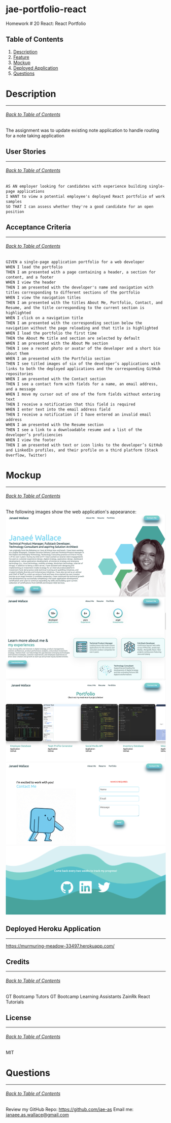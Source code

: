 # jae-portfolio-react
Homework # 20 React: React Portfolio

## Table of Contents
1. [Description](#Description)
2. [Feature](#Feature)
3. [Mockup](#Mockup)
4. [Deployed Application](#Deployed-Application)
5. [Questions](#Questions)

# Description
***
###### [Back to Table of Contents](#Table-of-Contents)
The assignment was to update existing note application to handle routing for a note taking application

## User Stories
***
###### [Back to Table of Contents](#Table-of-Contents)
```
AS AN employer looking for candidates with experience building single-page applications
I WANT to view a potential employee's deployed React portfolio of work samples
SO THAT I can assess whether they're a good candidate for an open position
```

## Acceptance Criteria
***
###### [Back to Table of Contents](#Table-of-Contents)
```
GIVEN a single-page application portfolio for a web developer
WHEN I load the portfolio
THEN I am presented with a page containing a header, a section for content, and a footer
WHEN I view the header
THEN I am presented with the developer's name and navigation with titles corresponding to different sections of the portfolio
WHEN I view the navigation titles
THEN I am presented with the titles About Me, Portfolio, Contact, and Resume, and the title corresponding to the current section is highlighted
WHEN I click on a navigation title
THEN I am presented with the corresponding section below the navigation without the page reloading and that title is highlighted
WHEN I load the portfolio the first time
THEN the About Me title and section are selected by default
WHEN I am presented with the About Me section
THEN I see a recent photo or avatar of the developer and a short bio about them
WHEN I am presented with the Portfolio section
THEN I see titled images of six of the developer’s applications with links to both the deployed applications and the corresponding GitHub repositories
WHEN I am presented with the Contact section
THEN I see a contact form with fields for a name, an email address, and a message
WHEN I move my cursor out of one of the form fields without entering text
THEN I receive a notification that this field is required
WHEN I enter text into the email address field
THEN I receive a notification if I have entered an invalid email address
WHEN I am presented with the Resume section
THEN I see a link to a downloadable resume and a list of the developer’s proficiencies
WHEN I view the footer
THEN I am presented with text or icon links to the developer’s GitHub and LinkedIn profiles, and their profile on a third platform (Stack Overflow, Twitter)
```

# Mockup
***
###### [Back to Table of Contents](#Table-of-Contents)
The following images show the web application's appearance:
![Portfolio Image 1 - About Me](./images/portfolio-aboutme.png)
![Portfolio Image 2 - Resume](./images/portfolio-resume.png)
![Portfolio Image 3 - Portfolio](./images/portfolio-portfolio.png)
![Portfolio Image 4 - Contact Me](./images/portfolio-contactme.png)
![Portfolio Image 5 - Footer](./images/portfolio-footer.png)


## Deployed Heroku Application
***
https://murmuring-meadow-33497.herokuapp.com/

## Credits
***
###### [Back to Table of Contents](#Table-of-Contents)
GT Bootcamp Tutors
GT Bootcamp Learning Assistants
ZainRk React Tutorials

## License
***
###### [Back to Table of Contents](#Table-of-Contents)
MIT

# Questions
***
###### [Back to Table of Contents](#Table-of-Contents)
Review my GitHub Repo: https://github.com/jae-as
Email me: janaee.as.wallace@gmail.com
